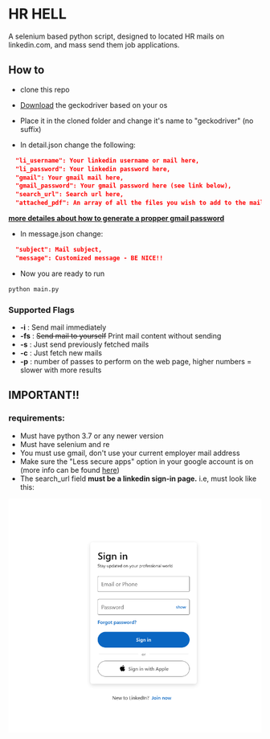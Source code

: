 # HR HELL

A selenium based python script, 
designed to located HR mails on linkedin.com, and mass send them
job applications.

## How to
- clone this repo

- [Download](https://github.com/mozilla/geckodriver/releases) the geckodriver based on your os

- Place it in the cloned folder and change it's name to "geckodriver"
  (no suffix)

- In detail.json change the following:
```json
  "li_username": Your linkedin username or mail here,
  "li_password": Your linkedin password here,
  "gmail": Your gmail mail here,
  "gmail_password": Your gmail password here (see link below),
  "search_url": Search url here,
  "attached_pdf": An array of all the files you wish to add to the mail
```
**[more detailes about how to generate a propper gmail password](https://support.google.com/accounts/answer/185833?hl=en/)**
- In message.json change:
```json
  "subject": Mail subject,
  "message": Customized message - BE NICE!!
```
- Now you are ready to run

```bash
python main.py
```
### Supported Flags


- **-i** :  Send mail immediately
- **-fs** : ~~Send mail to yourself~~ Print mail content without sending
- **-s** : Just send previously fetched mails
- **-c** : Just fetch new mails
- **-p** : number of passes to perform on the web page, higher numbers = slower with more results


## IMPORTANT!!

### requirements:

- Must have python 3.7 or any newer version
- Must have selenium and re
- You must use gmail, don't use your current employer mail address
- Make sure the "Less secure apps" option in your google account is on
  (more info can be found [here](https://www.dev2qa.com/how-do-i-enable-less-secure-apps-on-gmail/))
- The search_url field **must be a linkedin sign-in page.** i.e, must look like this:

![signin page](/img.png)
